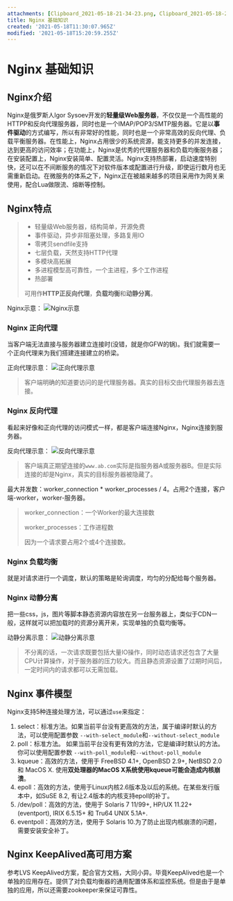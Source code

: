 ```yaml
---
attachments: [Clipboard_2021-05-18-21-34-23.png, Clipboard_2021-05-18-21-39-17.png, Clipboard_2021-05-18-21-48-38.png, Clipboard_2021-05-18-23-05-33.png]
title: Nginx 基础知识
created: '2021-05-18T11:30:07.965Z'
modified: '2021-05-18T15:20:59.255Z'
---
```


# Nginx 基础知识

## Nginx介绍
Nginx是俄罗斯人Igor Sysoev开发的**轻量级Web服务器**，不仅仅是一个高性能的HTTPP和反向代理服务器，同时也是一个IMAP/POP3/SMTP服务器。它是以**事件驱动**的方式编写，所以有非常好的性能，同时也是一个非常高效的反向代理、负载平衡服务器。在性能上，Nginx占用很少的系统资源，能支持更多的并发连接，达到更高的访问效率；在功能上，Nginx是优秀的代理服务器和负载均衡服务器；在安装配置上，Nginx安装简单、配置灵活。Nginx支持热部署，启动速度特别快，还可以在不间断服务的情况下对软件版本或配置进行升级，即使运行数月也无需重新启动。在微服务的体系之下，Nginx正在被越来越多的项目采用作为网关来使用，配合Lua做限流、熔断等控制。

## Nginx特点
> - 轻量级Web服务器，结构简单，开源免费
> - 事件驱动，异步非阻塞处理，多路复用IO
> - 零拷贝sendfile支持
> - 七层负载，天然支持HTTP代理
> - 多模块高拓展
> - 多进程模型高可靠性，一个主进程，多个工作进程
> - 热部署
>
> 可用作**HTTP正反向代理**，**负载均衡**和**动静分离**。

Nginx示意：
![Nginx示意](@attachment/Clipboard_2021-05-18-23-05-33.png)

### Nginx 正向代理
当客户端无法直接与服务器建立连接时(没错，就是你GFW的锅)。我们就需要一个正向代理来为我们搭建连接建立的桥梁。

正向代理示意：
![正向代理示意](@attachment/Clipboard_2021-05-18-21-34-23.png)
> 客户端明确的知道要访问的是代理服务器。真实的目标交由代理服务器去连接。

### Nginx 反向代理
看起来好像和正向代理的访问模式一样，都是客户端连接Nginx，Nginx连接到服务器。

反向代理示意：
![反向代理示意](@attachment/Clipboard_2021-05-18-21-39-17.png)
> 客户端真正期望连接的`www.ab.com`实际是指服务器A或服务器B。但是实际连接的却是Nginx，真实的目标服务器被隐藏了。

最大并发数：worker_connection * worker_processes / 4。占用2个连接，客户端-worker，worker-服务器。
> worker_connection：一个Worker的最大连接数
> 
> worker_processes：工作进程数
>
> 因为一个请求要占用2个或4个连接数。

### Nginx 负载均衡
就是对请求进行一个调度，默认的策略是轮询调度，均匀的分配给每个服务器。

### Nginx 动静分离
把一些css，js，图片等脚本静态资源内容放在另一台服务器上，类似于CDN一般，这样就可以把加载时的资源分离开来，实现单独的负载均衡等。

动静分离示意：
![动静分离示意](@attachment/Clipboard_2021-05-18-21-48-38.png)
> 不分离的话，一次请求既要包括大量IO操作，同时动态请求还包含了大量CPU计算操作，对于服务器的压力较大。而且静态资源设置了过期时间后，一定时间内的请求都可以无需加载。

## Nginx 事件模型
Nginx支持5种连接处理方法，可以通过`use`来指定：
1. select：标准方法。如果当前平台没有更高效的方法，属于编译时默认的方法，可以使用配置参数
`--with-select_module`和`--without-select_module`
2. poll：标准方法。 如果当前平台没有更有效的方法，它是编译时默认的方法。你可以使用配置参数
`--with-poll_module`和`--without-poll_module`
3. kqueue：高效的方法，使用于 FreeBSD 4.1+, OpenBSD 2.9+, NetBSD 2.0 和 MacOS X. 使用**双处理器的MacOS X系统使用kqueue可能会造成内核崩溃**。
4. epoll：高效的方法，使用于Linux内核2.6版本及以后的系统。在某些发行版本中，如SuSE 8.2, 有让2.4版本的内核支持epoll的补丁。
5. /dev/poll：高效的方法，使用于 Solaris 7 11/99+, HP/UX 11.22+ (eventport), IRIX 6.5.15+ 和 Tru64 UNIX 5.1A+.
6. eventpoll：高效的方法，使用于 Solaris 10.为了防止出现内核崩溃的问题，需要安装安全补丁。

## Nginx KeepAlived高可用方案
参考LVS KeepAlived方案，配合官方文档，大同小异。毕竟KeepAlived也是一个单独的应用存在。提供了对负载均衡器的通用配置体系和监控系统。但是由于是单独的应用，所以还需要zookeeper来保证可靠性。
